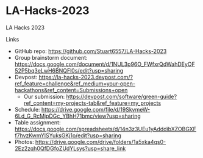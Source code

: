 # LA-Hacks-2023

LA Hacks 2023

Links

- GitHub repo: https://github.com/Stuart6557/LA-Hacks-2023
- Group brainstorm document: https://docs.google.com/document/d/1NUL3p96O_FWfxrQdWahDEyOF52P5bq3eLwH6BNQFl0s/edit?usp=sharing
- Devpost: https://la-hacks-2023.devpost.com/?ref_feature=challenge&ref_medium=your-open-hackathons&ref_content=Submissions+open
  - Our submission: https://devpost.com/software/green-guide?ref_content=my-projects-tab&ref_feature=my_projects
- Schedule: https://drive.google.com/file/d/19SkvmeW-6Ld_G_RcMjpDGc_YBhH71bmc/view?usp=sharing
- Table assignment: https://docs.google.com/spreadsheets/d/14n3z3UEu1yAdddibXZOBGXFf7hvzKwmYlSYuksGKj1o/edit?usp=sharing
- Photos: https://drive.google.com/drive/folders/1a5xka4qs0-2Ez2zqh0QfDGfoZUdYLsys?usp=share_link
